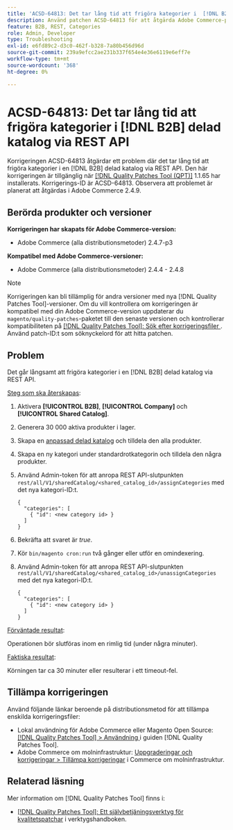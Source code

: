 ```yaml
---
title: 'ACSD-64813: Det tar lång tid att frigöra kategorier i  [!DNL B2B] delad katalog via REST API'
description: Använd patchen ACSD-64813 för att åtgärda Adobe Commerce-problemet där det tar lång tid att frigöra kategorier i en  [!DNL B2B] delad katalog via REST API.
feature: B2B, REST, Categories
role: Admin, Developer
type: Troubleshooting
exl-id: e6fd89c2-d3c0-462f-b328-7a80b456d96d
source-git-commit: 239a9efcc2ae231b337f654e4e36e6119e6eff7e
workflow-type: tm+mt
source-wordcount: '368'
ht-degree: 0%

---
```


# ACSD-64813: Det tar lång tid att frigöra kategorier i [!DNL B2B] delad katalog via REST API

Korrigeringen ACSD-64813 åtgärdar ett problem där det tar lång tid att frigöra kategorier i en [!DNL B2B] delad katalog via REST API. Den här korrigeringen är tillgänglig när [[!DNL Quality Patches Tool (QPT)]](/help/tools/quality-patches-tool/quality-patches-tool-to-self-serve-quality-patches.md) 1.1.65 har installerats. Korrigerings-ID är ACSD-64813. Observera att problemet är planerat att åtgärdas i Adobe Commerce 2.4.9.

## Berörda produkter och versioner

**Korrigeringen har skapats för Adobe Commerce-version:**

* Adobe Commerce (alla distributionsmetoder) 2.4.7-p3

**Kompatibel med Adobe Commerce-versioner:**

* Adobe Commerce (alla distributionsmetoder) 2.4.4 - 2.4.8

>[!NOTE]
>
>Korrigeringen kan bli tillämplig för andra versioner med nya [!DNL Quality Patches Tool]-versioner. Om du vill kontrollera om korrigeringen är kompatibel med din Adobe Commerce-version uppdaterar du `magento/quality-patches`-paketet till den senaste versionen och kontrollerar kompatibiliteten på [[!DNL Quality Patches Tool]: Sök efter korrigeringsfiler ](https://experienceleague.adobe.com/tools/commerce-quality-patches/index.html). Använd patch-ID:t som söknyckelord för att hitta patchen.

## Problem

Det går långsamt att frigöra kategorier i en [!DNL B2B] delad katalog via REST API.

<u>Steg som ska återskapas</u>:

1. Aktivera **[!UICONTROL B2B]**, **[!UICONTROL Company]** och **[!UICONTROL Shared Catalog]**.
1. Generera 30 000 aktiva produkter i lager.
1. Skapa en [anpassad delad katalog](https://experienceleague.adobe.com/en/docs/commerce-admin/b2b/shared-catalogs/catalog-shared#actions-controls) och tilldela den alla produkter.
1. Skapa en ny kategori under standardrotkategorin och tilldela den några produkter.
1. Använd Admin-token för att anropa REST API-slutpunkten `rest/all/V1/sharedCatalog/<shared_catalog_id>/assignCategories` med det nya kategori-ID:t.

   ```
   {
     "categories": [
       { "id": <new category id> }
     ]
   }
   ```

1. Bekräfta att svaret är *true*.
1. Kör `bin/magento cron:run` två gånger eller utför en omindexering.
1. Använd Admin-token för att anropa REST API-slutpunkten `rest/all/V1/sharedCatalog/<shared_catalog_id>/unassignCategories` med det nya kategori-ID:t.

   ```
   {
     "categories": [
       { "id": <new category id> }
     ]
   }
   ```

<u>Förväntade resultat</u>:

Operationen bör slutföras inom en rimlig tid (under några minuter).

<u>Faktiska resultat</u>:

Körningen tar ca 30 minuter eller resulterar i ett timeout-fel.

## Tillämpa korrigeringen

Använd följande länkar beroende på distributionsmetod för att tillämpa enskilda korrigeringsfiler:

* Lokal användning för Adobe Commerce eller Magento Open Source: [[!DNL Quality Patches Tool] > Användning ](/help/tools/quality-patches-tool/usage.md) i guiden [!DNL Quality Patches Tool].
* Adobe Commerce om molninfrastruktur: [Uppgraderingar och korrigeringar > Tillämpa korrigeringar](https://experienceleague.adobe.com/docs/commerce-cloud-service/user-guide/develop/upgrade/apply-patches.html) i Commerce om molninfrastruktur.

## Relaterad läsning

Mer information om [!DNL Quality Patches Tool] finns i:

* [[!DNL Quality Patches Tool]: Ett självbetjäningsverktyg för kvalitetspatchar](/help/tools/quality-patches-tool/quality-patches-tool-to-self-serve-quality-patches.md) i verktygshandboken.
